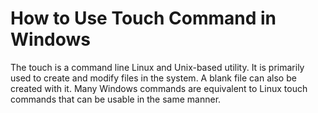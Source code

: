 # How to Use Touch Command in Windows

The touch is a command line Linux and Unix-based utility. It is primarily used to create and modify files in the system. A blank file can also be created with it. Many Windows commands are equivalent to Linux touch commands that can be usable in the same manner.

